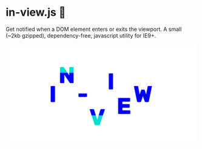 # in-view.js :eyes:

Get notified when a DOM element enters or exits the viewport. A small (~2kb gzipped), dependency-free, javascript utility for IE9+.

![in-view.js](./docs/lib/images/in-view.png)

